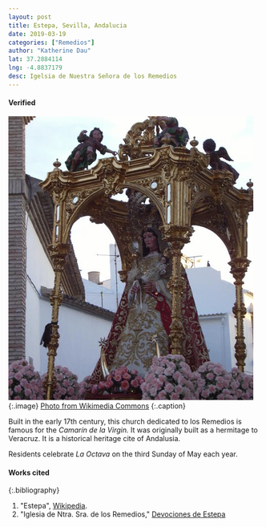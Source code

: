 ```yaml
---
layout: post
title: Estepa, Sevilla, Andalucia
date: 2019-03-19
categories: ["Remedios"]
author: "Katherine Dau"
lat: 37.2884114
lng: -4.8837179
desc: Igelsia de Nuestra Señora de los Remedios
---
```

#### Verified
![Our Lady of los Remedios](images/rem-estepa.gif)
   {:.image}
[Photo from Wikimedia Commons](https://commons.wikimedia.org/wiki/File:Virgen_de_los_Remedios.gif)
   {:.caption}

Built in the early 17th century, this church dedicated to los Remedios is famous for the *Camarín de la Virgin.* It was originally built as a hermitage to Veracruz. It is a historical heritage cite of Andalusia.

Residents celebrate *La Octava* on the third Sunday of May each year.  

#### Works cited

{:.bibliography}
1. "Estepa", [Wikipedia](https://es.wikipedia.org/wiki/Estepa_(Sevilla)).
2. "Iglesia de Ntra. Sra. de los Remedios," [Devociones de Estepa](http://visitestepa.net/iglesia-de-nuestra-senora-de-los-remedios/)
